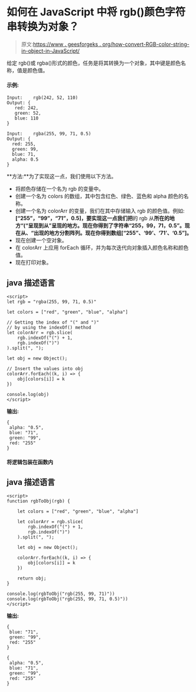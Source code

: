 # 如何在 JavaScript 中将 rgb()颜色字符串转换为对象？

> 原文:[https://www . geesforgeks . org/how-convert-RGB-color-string-in-object-in-JavaScript/](https://www.geeksforgeeks.org/how-to-convert-rgb-color-string-into-an-object-in-javascript/)

给定 rgb()或 rgba()形式的颜色，任务是将其转换为一个对象，其中键是颜色名称，值是颜色值。

#### **示例:**

```
Input:    rgb(242, 52, 110)
Output: {
   red: 242,
   green: 52,
   blue: 110
}

Input:    rgba(255, 99, 71, 0.5)
Output: {
  red: 255,
  green: 99,
  blue: 71,
  alpha: 0.5
}
```

**方法:**为了实现这一点，我们使用以下方法。

*   将颜色存储在一个名为 rgb 的变量中。
*   创建一个名为 colors 的数组，其中包含红色、绿色、蓝色和 alpha 颜色的名称。
*   创建一个名为 colorArr 的变量，我们在其中存储输入 rgb 的颜色值。例如:**[“255”，“99”，“71”，0.5]，**要实现这一点我们**把**的 rgb 从**所在的地方“(“**呈现到从**”**呈现的地方。现在你得到了字符串**“255，99，71，0.5”。**现在从**、“**出现的地方分割阵列。现在你得到数组**[“255”、‘99’、‘71’、‘0.5”]。**
*   现在创建一个空对象。
*   在 colorArr 上应用 forEach 循环，并为每次迭代向对象插入颜色名称和颜色值。
*   现在打印对象。

## java 描述语言

```
<script>
let rgb = "rgba(255, 99, 71, 0.5)"

let colors = ["red", "green", "blue", "alpha"]

// Getting the index of "(" and ")" 
// by using the indexOf() method
let colorArr = rgb.slice(
    rgb.indexOf("(") + 1, 
    rgb.indexOf(")")
).split(", ");

let obj = new Object();

// Insert the values into obj
colorArr.forEach((k, i) => {
    obj[colors[i]] = k
})

console.log(obj)
</script>
```

**输出:**

```
{
 alpha: "0.5",
 blue: "71",
 green: "99",
 red: "255"
}
```

#### **将逻辑包装在函数内**

## java 描述语言

```
<script>
function rgbToObj(rgb) {

    let colors = ["red", "green", "blue", "alpha"]

    let colorArr = rgb.slice(
        rgb.indexOf("(") + 1, 
        rgb.indexOf(")")
    ).split(", ");

    let obj = new Object();

    colorArr.forEach((k, i) => {
        obj[colors[i]] = k
    })

    return obj;
}

console.log(rgbToObj("rgb(255, 99, 71)"))
console.log(rgbToObj("rgb(255, 99, 71, 0.5)"))
</script>
```

**输出:**

```
{
 blue: "71",
 green: "99",
 red: "255"
}

{
 alpha: "0.5",
 blue: "71",
 green: "99",
 red: "255"
}
```